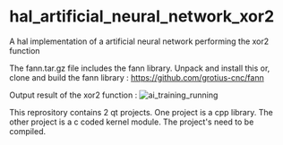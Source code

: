 # hal_artificial_neural_network_xor2
A hal implementation of a artificial neural network performing the xor2 function 

The fann.tar.gz file includes the fann library. Unpack and install this or,
clone and build the fann library : https://github.com/grotius-cnc/fann

Output result of the xor2 function :
![ai_training_running](https://user-images.githubusercontent.com/44880102/126865804-53552680-3c79-4b9e-a895-1de86b040fa6.jpg)

This reprository contains 2 qt projects.
One project is a cpp library. The other project is a c coded kernel module.
The project's need to be compiled.


